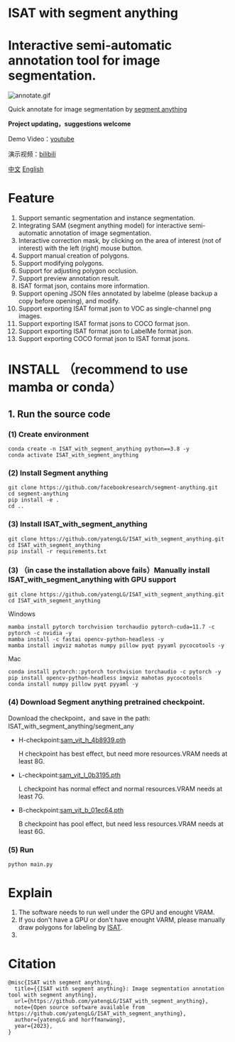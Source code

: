 # ISAT with segment anything
# Interactive semi-automatic annotation tool for image segmentation.

![annotate.gif](./display/标注%20-big-original.gif)

Quick annotate for image segmentation by [segment anything](https://github.com/facebookresearch/segment-anything)

**Project updating，suggestions welcome**

Demo Video：[youtube](https://www.youtube.com/watch?v=yLdZCPmX-Bc)

演示视频：[bilibili](https://www.bilibili.com/video/BV1Lk4y1J7uB/)

[中文](README.md)         [English](README-en.md)

# Feature

1. Support semantic segmentation and instance segmentation.
2. Integrating SAM (segment anything model) for interactive semi-automatic annotation of image segmentation.
3. Interactive correction mask, by clicking on the area of interest (not of interest) with the left (right) mouse button.
4. Support manual creation of polygons.
5. Support modifying polygons.
6. Support for adjusting polygon occlusion.
7. Support preview annotation result.
8. ISAT format json, contains more information.
9. Support opening JSON files annotated by labelme (please backup a copy before opening), and modify.
10. Support exporting ISAT format json to VOC as single-channel png images.
11. Support exporting ISAT format jsons to COCO format json.
12. Support exporting ISAT format json to LabelMe format json.
13. Support exporting COCO format json to ISAT format jsons.

# INSTALL （recommend to use mamba or conda）
## 1. Run the source code
### (1) Create environment
```shell
conda create -n ISAT_with_segment_anything python==3.8 -y
conda activate ISAT_with_segment_anything
```

### (2) Install Segment anything
```shell
git clone https://github.com/facebookresearch/segment-anything.git
cd segment-anything
pip install -e .
cd ..
```

### (3) Install ISAT_with_segment_anything
```shell
git clone https://github.com/yatengLG/ISAT_with_segment_anything.git
cd ISAT_with_segment_anything
pip install -r requirements.txt
```
### (3) （in case the installation above fails）Manually install ISAT_with_segment_anything with GPU support
```shell
git clone https://github.com/yatengLG/ISAT_with_segment_anything.git
cd ISAT_with_segment_anything
```
Windows
```shell
mamba install pytorch torchvision torchaudio pytorch-cuda=11.7 -c pytorch -c nvidia -y
mamba install -c fastai opencv-python-headless -y
mamba install imgviz mahotas numpy pillow pyqt pyyaml pycocotools -y
```
Mac
```shell
conda install pytorch::pytorch torchvision torchaudio -c pytorch -y
pip install opencv-python-headless imgviz mahotas pycocotools 
conda install numpy pillow pyqt pyyaml -y
```
### (4) Download Segment anything pretrained checkpoint.

Download the checkpoint，and save in the path: ISAT_with_segment_anything/segment_any
- H-checkpoint:[sam_vit_h_4b8939.pth](https://dl.fbaipublicfiles.com/segment_anything/sam_vit_h_4b8939.pth)
    
    H checkpoint has best effect, but need more resources.VRAM needs at least 8G.
- L-checkpoint:[sam_vit_l_0b3195.pth](https://dl.fbaipublicfiles.com/segment_anything/sam_vit_l_0b3195.pth)
    
    L checkpoint has normal effect and normal resources.VRAM needs at least 7G.
- B-checkpoint:[sam_vit_b_01ec64.pth](https://dl.fbaipublicfiles.com/segment_anything/sam_vit_b_01ec64.pth)
    
    B checkpoint has pool effect, but need less resources.VRAM needs at least 6G.

### (5) Run
```shell
python main.py
```

# Explain
1. The software needs to run well under the GPU and enought VRAM.
2. If you don't have a GPU or don't have enought VARM, please manually draw polygons for labeling by [ISAT](https://github.com/yatengLG/ISAT).
3. 


# Citation
```text
@misc{ISAT with segment anything,
  title={{ISAT with segment anything}: Image segmentation annotation tool with segment anything},
  url={https://github.com/yatengLG/ISAT_with_segment_anything},
  note={Open source software available from https://github.com/yatengLG/ISAT_with_segment_anything},
  author={yatengLG and horffmanwang},
  year={2023},
}
```